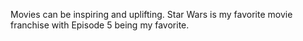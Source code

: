 Movies can be inspiring and uplifting. Star Wars is my favorite movie franchise with Episode 5 being my favorite. 

